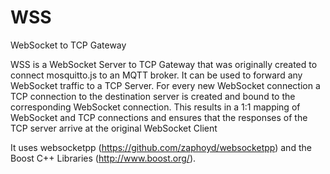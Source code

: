 WSS
===

WebSocket to TCP Gateway

WSS is a WebSocket Server to TCP Gateway that was originally created to connect mosquitto.js to an MQTT broker.
It can be used to forward any WebSocket traffic to a TCP Server.
For every new WebSocket connection a TCP connection to the destination server is created and bound to the corresponding WebSocket connection.
This results in a 1:1 mapping of WebSocket and TCP connections and ensures that the responses of the TCP server arrive at the original WebSocket Client

It uses websocketpp (https://github.com/zaphoyd/websocketpp) and the Boost C++ Libraries (http://www.boost.org/).
